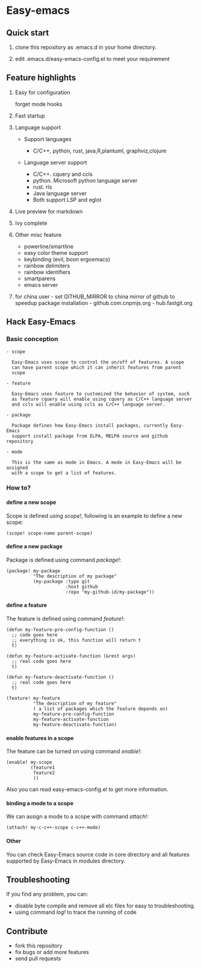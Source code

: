 # Easy-emacs

## Quick start

  1. clone this repository as .emacs.d in your home directory.
  
  2. edit .emacs.d/easy-emacs-config.el to meet your requirement
  
## Feature highlights

  1. Easy for configuration
     
	 forget mode hooks
	 
  2. Fast startup
  
  3. Language support
	 - Support languages
		- C/C++, python, rust, java,R,plantuml, graphviz,clojure
		
	 - Language server support
		- C/C++. cquery and ccls
		- python. Microsoft python language server
		- rust. rls
		- Java language server
		- Both support LSP and eglot
	 
  4. Live preview for markdown
  
  5. Ivy complete
  
  6. Other misc feature 
	 - powerline/smartline
	 - easy color theme support
	 - keybinding (evil, boon ergoemacs)
     - rainbow delimiters
	 - rainbow identifiers
	 - smartparens
	 - emacs server
	 
  7. for china user
         - set GITHUB_MIRROR to china mirror of github to speedup package installation
           - github.com.cnpmjs.org
           - hub.fastgit.org

## Hack Easy-Emacs

### Basic conception

	- scope
	
	  Easy-Emacs uses scope to control the on/off of features. A scope
	  can have parent scope which it can inherit features from parent
	  scope
	  
	- feature
	
	  Easy-Emacs uses feature to customized the behavior of system, such
	  as feature cquery will enable using cquery as C/C++ language server 
	  and ccls will enable using ccls as C/C++ language server.
	  
	- package
	
	  Package defines how Easy-Emacs install packages, currently Easy-Emacs
	  support install package from ELPA, MELPA source and github repository
	  
	- mode
	
	  This is the same as mode in Emacs. A mode in Easy-Emacs will be assigned
	  with a scope to get a list of features.
	  
### How to?

#### define a new scope

Scope is defined using *scope!*, following is an example to define a new scope:

```{elisp}
(scope! scope-name parent-scope)
```

#### define a new package

Package is defined using command *package!*:

```{elisp}
(package! my-package
		  "The description of my package"
		  (my-package :type git
					  :host github
					  :repo "my-github-id/my-package"))
```

#### define a feature

The feature is defined using command *feature!*:

```{elisp}
(defun my-feature-pre-config-function ()
  ;; code goes here
  ;; everything is ok, this function will return t
  t)

(defun my-feature-activate-function (&rest args)
  ;; real code goes here
  t)

(defun my-feature-deactivate-function ()
  ;; real code goes here
  t)

(feature! my-feature
		  "The description of my feature"
		  ( a list of packages which the feature depends on)
		  my-feature-pre-config-function
		  my-feature-activate-function
		  my-feature-deactivate-function)
```

#### enable features in a scope

The feature can be turned on using command *enable!*:

```{elisp}
(enable! my-scope
		 (feature1
		  feature2
		  ))
```

Also you can read easy-emacs-config.el to get more information.

#### binding a mode to a scope

We can assign a mode to a scope with command *attach!*:

```{elisp}
(attach! my-c-c++-scope c-c++-mode)
```

#### Other

You can check Easy-Emacs source code in core directory and all features
supported by Easy-Emacs in modules directory.

## Troubleshooting

If you find any problem, you can:
  - disable byte compile and remove all elc files for easy to troubleshooting.
  - using command *log!* to trace the running of code

## Contribute

  - fork this repository
  - fix bugs or add more features
  - send pull requests
